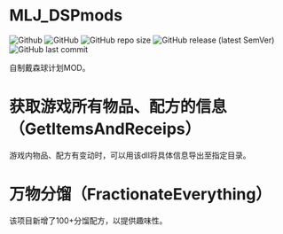 # MLJ_DSPmods
![Github](https://img.shields.io/badge/Author-MengLei-blue)
![GitHub](https://img.shields.io/github/license/MengLeiFudge/MLJ_DSPmods)
![GitHub repo size](https://img.shields.io/github/repo-size/MengLeiFudge/MLJ_DSPmods)
![GitHub release (latest SemVer)](https://img.shields.io/github/v/release/MengLeiFudge/MLJ_DSPmods)
![GitHub last commit](https://img.shields.io/github/last-commit/MengLeiFudge/MLJ_DSPmods)

自制戴森球计划MOD。

# 获取游戏所有物品、配方的信息（GetItemsAndReceips）

游戏内物品、配方有变动时，可以用该dll将具体信息导出至指定目录。

# 万物分馏（FractionateEverything）

该项目新增了100+分馏配方，以提供趣味性。
